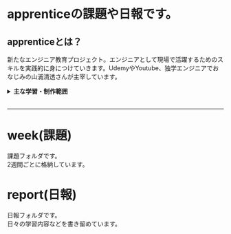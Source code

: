 # apprenticeの課題や日報です。


## apprenticeとは？
新たなエンジニア教育プロジェクト。エンジニアとして現場で活躍するためのスキルを実践的に身につけていきます。UdemyやYoutube、独学エンジニアでおなじみの山浦清透さんが主宰しています。
<br>

<details>
<summary><b>主な学習・制作範囲</b></summary>
スケジュール: 4月 - 8月 DEV CAMP<br>
1. Ruby<br>
2. OOP<br>
3. Linux<br>
4. Git/GitHub<br>
5. Liux<br>
6. DB/SQL<br>
7. HTML/CSS<br>
8. JavaScript<br>
9. Rails<br>
10. AWS<br>
11. TCP/IP<br>
12. TEST<br>
13. security<br>
14. arart<br>
15. Docker<br>
16. React<br>
17. Vue<br>
18. API etc...<br>
</details>
<br>

<hr>

# week(課題)
課題フォルダです。
<br>
2週間ごとに格納しています。

# report(日報)
日報フォルダです。
<br>
日々の学習内容などを書き留めています。

